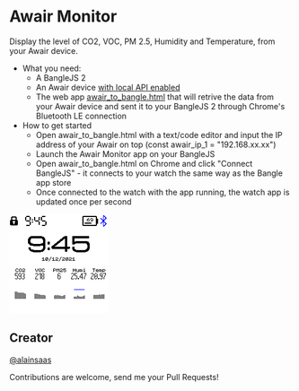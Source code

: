 # Awair Monitor

Display the level of CO2, VOC, PM 2.5, Humidity and Temperature, from your Awair device.

* What you need:
  * A BangleJS 2
  * An Awair device [with local API enabled](https://support.getawair.com/hc/en-us/articles/360049221014-Awair-Local-API-Feature)
  * The web app [awair_to_bangle.html](awairmonitor/awair_to_bangle.html) that will retrive the data from your Awair device and sent it to your BangleJS 2 through Chrome's Bluetooth LE connection
* How to get started
  *  Open awair_to_bangle.html with a text/code editor and input the IP address of your Awair on top (const awair_ip_1 = "192.168.xx.xx")
  *  Launch the Awair Monitor app on your BangleJS
  *  Open awair_to_bangle.html on Chrome and click "Connect BangleJS" - it connects to your watch the same way as the Bangle app store
  *  Once connected to the watch with the app running, the watch app is updated once per second

![](screenshot.png)

## Creator
[@alainsaas](https://github.com/alainsaas)

Contributions are welcome, send me your Pull Requests!

